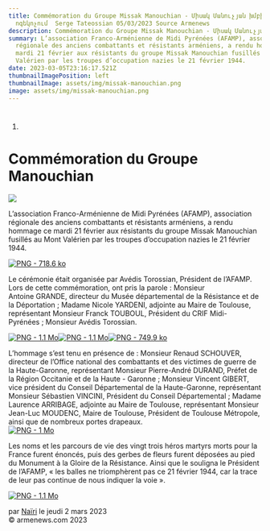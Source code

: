```yaml
---
title: Commémoration du Groupe Missak Manouchian - Միսակ Մանուչյան խմբի
  ոգեկոչում  Serge Tateossian 05/03/2023 Source Armenews
description: Commémoration du Groupe Missak Manouchian - Միսակ Մանուչյան խմբի ոգեկոչում
summary: L’association Franco-Arménienne de Midi Pyrénées (AFAMP), association
  régionale des anciens combattants et résistants arméniens, a rendu hommage ce
  mardi 21 février aux résistants du groupe Missak Manouchian fusillés au Mont
  Valérien par les troupes d’occupation nazies le 21 février 1944.
date: 2023-03-05T23:16:17.521Z
thumbnailImagePosition: left
thumbnailImage: assets/img/missak-manouchian.png
image: assets/img/missak-manouchian.png
---
```

1. # <!--StartFragment-->

# Commémoration du Groupe Manouchian

![](https://www.armenews.com/IMG/arton101692.png)

L’association Franco-Arménienne de Midi Pyrénées (AFAMP), association régionale des anciens combattants et résistants arméniens, a rendu hommage ce mardi 21 février aux résistants du groupe Missak Manouchian fusillés au Mont Valérien par les troupes d’occupation nazies le 21 février 1944.

[![PNG - 718.6 ko](https://www.armenews.com/local/cache-vignettes/L597xH760/capture_d_e_cran_2023-03-02_a_16.43_25-39f02.png?1677772611)](https://www.armenews.com/IMG/png/capture_d_e_cran_2023-03-02_a_16.43_25.png "png/capture_d_e_cran_2023-03-02_a_16.43_25.png")

Le cérémonie était organisée par Avédis Torossian, Président de l’AFAMP.\
Lors de cette commémoration, ont pris la parole : Monsieur Antoine GRANDE, directeur du Musée départemental de la Résistance et de la Déportation ; Madame Nicole YARDENI, adjointe au Maire de Toulouse, représentant Monsieur Franck TOUBOUL, Président du CRIF Midi-Pyrénées ; Monsieur Avédis Torossian.

[![PNG - 1.1 Mo](https://www.armenews.com/local/cache-vignettes/L670xH500/capture_d_e_cran_2023-03-02_a_16.42_41-cdd55.png?1677772611)](https://www.armenews.com/IMG/png/capture_d_e_cran_2023-03-02_a_16.42_41.png "png/capture_d_e_cran_2023-03-02_a_16.42_41.png")[![PNG - 1.1 Mo](https://www.armenews.com/local/cache-vignettes/L670xH478/capture_d_e_cran_2023-03-02_a_16.42_27-4b8da.png?1677772611)](https://www.armenews.com/IMG/png/capture_d_e_cran_2023-03-02_a_16.42_27.png "png/capture_d_e_cran_2023-03-02_a_16.42_27.png")[![PNG - 749.9 ko](https://www.armenews.com/local/cache-vignettes/L587xH727/capture_d_e_cran_2023-03-02_a_16.42_17-e2f38.png?1677772611)](https://www.armenews.com/IMG/png/capture_d_e_cran_2023-03-02_a_16.42_17.png "png/capture_d_e_cran_2023-03-02_a_16.42_17.png")

L’hommage s’est tenu en présence de : Monsieur Renaud SCHOUVER, directeur de l’Office national des combattants et des victimes de guerre de la Haute-Garonne, représentant Monsieur Pierre-André DURAND, Préfet de la Région Occitanie et de la Haute - Garonne ; Monsieur Vincent GIBERT, vice président du Conseil Départemental de la Haute-Garonne, représentant Monsieur Sébastien VINCINI, Président du Conseil Départemental ; Madame Laurence ARRIBAGE, adjointe au Maire de Toulouse, représentant Monsieur Jean-Luc MOUDENC, Maire de Toulouse, Président de Toulouse Métropole, ainsi que de nombreux portes drapeaux.\
[![PNG - 1 Mo](https://www.armenews.com/local/cache-vignettes/L670xH500/capture_d_e_cran_2023-03-02_a_16.43_14-ffffe.png?1677772612)](https://www.armenews.com/IMG/png/capture_d_e_cran_2023-03-02_a_16.43_14.png "png/capture_d_e_cran_2023-03-02_a_16.43_14.png")

Les noms et les parcours de vie des vingt trois héros martyrs morts pour la France furent énoncés, puis des gerbes de fleurs furent déposées au pied du Monument à la Gloire de la Résistance. Ainsi que le souligna le Président de l’AFAMP, « les balles ne triomphèrent pas ce 21 février 1944, car la trace de leur pas continue de nous indiquer la voie ».

[![PNG - 1.1 Mo](https://www.armenews.com/local/cache-vignettes/L670xH469/capture_d_e_cran_2023-03-02_a_16.42_56-e2f4e.png?1677772612)](https://www.armenews.com/IMG/png/capture_d_e_cran_2023-03-02_a_16.42_56.png "png/capture_d_e_cran_2023-03-02_a_16.42_56.png")

par [Naïri](https://www.armenews.com/spip.php?page=auteur&id_auteur=475) le jeudi 2 mars 2023\
© armenews.com 2023

<!--EndFragment-->
